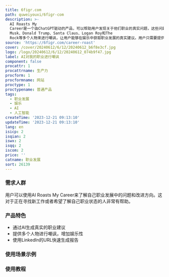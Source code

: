 ```yaml
---
title: 6figr.com
path: quweiyouxi/6figr-com
description: >-
  AI Roasts My
  Career是一个由ChatGPT驱动的产品，可以帮助用户发现关于他们职业的真实问题，这些问题HR和朋友们可能会太客气不说出口。产品提供了Elon
  Musk、Donald Trump、Santa Claus、Logan Roy和The
  Rock等多个人物来进行嘲讽，让用户能够在娱乐中获取职业发展的真实建议。用户只需要提供LinkedIn的URL，就可以获得一个充满冷嘲热讽的职业分析报告。
source: 'https://6figr.com/career-roast'
cover: /cover/20240612/6/12/20240612_b6f8e3cf.jpg
logo: /logo/20240612/6/12/20240612_074b9f47.jpg
label: AI对我的职业进行嘲讽
component: false
procattr: 1
procattrname: 生产力
procform: 1
procformname: 网站
proctype: 1
proctypename: 普通产品
tags:
  - 职业发展
  - 娱乐
  - AI
  - 人工智能
createTime: '2023-12-21 09:13:10'
updateTime: '2023-12-21 09:13:10'
lang: en
isicp: 2
isqian: 2
iswx: 2
isqq: 2
iscom: 2
price: ''
catname: 职业发展
sort: 26139
---
```




### 需求人群
用户可以使用AI Roasts My Career来了解自己职业发展中的问题和改进方向。这对于正在寻找新工作或者希望了解自己职业状态的人非常有帮助。

### 产品特色
- 通过AI生成真实的职业建议
- 提供多个人物进行嘲讽，增加娱乐性
- 使用LinkedIn的URL快速生成报告

### 使用场景示例


### 使用教程


  
